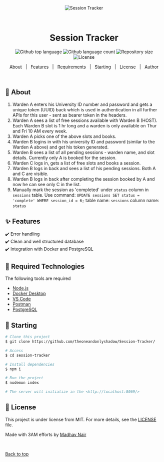 <div align="center" id="top"> 
  <img src="./.github/app.gif" alt="Session Tracker" />

  &#xa0;

  <!-- <a href="https://techcorp.netlify.app">Demo</a> -->
</div>

<h1 align="center">Session Tracker</h1>

<p align="center">
  <img alt="Github top language" src="https://img.shields.io/github/languages/top/theoneandonlyshadow/Warden-Logger?color=56BEB8">

  <img alt="Github language count" src="https://img.shields.io/github/languages/count/theoneandonlyshadow/Warden-Logger?color=56BEB8">

  <img alt="Repository size" src="https://img.shields.io/github/repo-size/theoneandonlyshadow/Warden-Logger?color=56BEB8">

  <img alt="License" src="https://img.shields.io/github/license/theoneandonlyshadow/Warden-Logger?color=56BEB8">

  <!-- <img alt="Github issues" src="https://img.shields.io/github/issues/{{YOUR_GITHUB_USERNAME}}/techcorp?color=56BEB8" /> -->

  <!-- <img alt="Github forks" src="https://img.shields.io/github/forks/{{YOUR_GITHUB_USERNAME}}/techcorp?color=56BEB8" /> -->

  <!-- <img alt="Github stars" src="https://img.shields.io/github/stars/{{YOUR_GITHUB_USERNAME}}/techcorp?color=56BEB8" /> -->
</p>

<!-- Status -->

<!-- <h4 align="center"> 
	  Session Tracker 
</h4> 

<hr> -->

<p align="center">
  <a href="#dart-about">About</a> &#xa0; | &#xa0; 
  <a href="#sparkles-features">Features</a> &#xa0; | &#xa0;
  <a href="#white_check_mark-requirements">Requirements</a> &#xa0; | &#xa0;
  <a href="#checkered_flag-starting">Starting</a> &#xa0; | &#xa0;
  <a href="#memo-license">License</a> &#xa0; | &#xa0;
  <a href="https://github.com/theoneandonlyshadow/" target="_blank">Author</a>
</p>

<br>

## :dart: About ##

1. Warden A enters his University ID number and password and gets a unique token (UUID) back which is used in authentication in all further APIs for this user - sent as bearer token in the headers.
2. Warden A sees a list of free sessions available with Warden B (HOST). Each Warden B slot is 1 hr long and a warden is only available on Thur and Fri 10 AM every week.
3. Warden A picks one of the above slots and books.
4. Warden B logins in with his university ID and password (similar to the Warden A above) and get his token generated.
5. Warden B sees a list of all pending sessions - warden name, and slot details. Currently only A is booked for the session.
6. Warden C logs in, gets a list of free slots and books a session.
7. Warden B logs in back and sees a list of his pending sessions. Both A and C are visible.
8. Warden B logs in back after completing the session booked by A and now he can see only C in the list.
9. Manually mark the session as 'completed' under `status` column in `sessions` table.
   Use command: `UPDATE sessions SET status = 'complete' WHERE session_id = 6;`
   table name: `sessions`
   column name: `status`


## :sparkles: Features ##

:heavy_check_mark: Error handling\
:heavy_check_mark: Clean and well structured database\
:heavy_check_mark: Integration with Docker and PostgreSQL

## :rocket: Required Technologies ##

The following tools are required
- [Node.js](https://nodejs.org/en/)
- [Docker Desktop](https://www.docker.com/products/docker-desktop/)
- [VS Code](https://code.visualstudio.com/download/)
- [Postman](https://www.postman.com/downloads/)
- [PostgreSQL](https://www.postgresql.org/download/)

## :checkered_flag: Starting ##

```bash
# Clone this project
$ git clone https://github.com/theoneandonlyshadow/Session-Tracker/

# Access
$ cd session-tracker

# Install dependencies
$ npm i

# Run the project
$ nodemon index

# The server will initialize in the <http://localhost:8069/>
```

## :memo: License ##

This project is under license from MIT. For more details, see the [LICENSE](LICENSE.md) file.


Made with 3AM efforts by <a href="https://github.com/theoneandonlyshadow" target="_blank">Madhav Nair</a>

&#xa0;

<a href="#top">Back to top</a>
